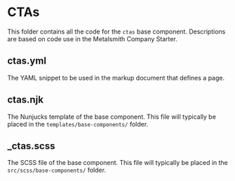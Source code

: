 # CTAs

This folder contains all the code for the `ctas` base component. Descriptions are based on code use in the Metalsmith Company Starter.

## ctas.yml
The YAML snippet to be used in the markup document that defines a page.

## ctas.njk
The Nunjucks template of the base component. This file will typically be placed in the `templates/base-components/` folder.

## _ctas.scss
The SCSS file of the base component. This file will typically be placed in the `src/scss/base-components/` folder.